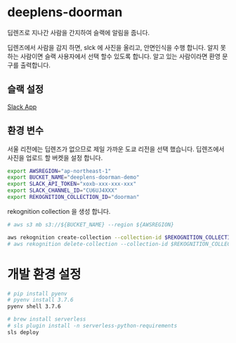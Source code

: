 # deeplens-doorman

딥렌즈로 지나간 사람을 간지하여 슬랙에 알림을 줍니다.

딥렌즈에서 사람을 감지 하면, slck 에 사진을 올리고, 안면인식을 수행 합니다.
알지 못하는 사람이면 슬랙 사용자에서 선택 할수 있도록 합니다.
알고 있는 사람이라면 환영 문구를 출력합니다.

## 슬랙 설정

[Slack App](./README-slack.md)

## 환경 변수

서울 리전에는 딥렌즈가 없으므로 제일 가까운 도쿄 리전을 선택 했습니다.
딥렌즈에서 사진을 업로드 할 버켓을 설정 합니다.

```bash
export AWSREGION="ap-northeast-1"
export BUCKET_NAME="deeplens-doorman-demo"
export SLACK_API_TOKEN="xoxb-xxx-xxx-xxx"
export SLACK_CHANNEL_ID="CU6UJ4XXX"
export REKOGNITION_COLLECTION_ID="doorman"
```

rekognition collection 을 생성 합니다.

```bash
# aws s3 mb s3://${BUCKET_NAME} --region ${AWSREGION}

aws rekognition create-collection --collection-id $REKOGNITION_COLLECTION_ID --region $AWSREGION
# aws rekognition delete-collection --collection-id $REKOGNITION_COLLECTION_ID --region $AWSREGION
```

# 개발 환경 설정

```bash
# pip install pyenv
# pyenv install 3.7.6
pyenv shell 3.7.6

# brew install serverless
# sls plugin install -n serverless-python-requirements
sls deploy
```
